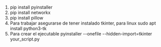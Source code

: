 1. pip install pyinstaller
2. pip install networkx
3. pip install pillow
3. Para trabajar asegurarse de tener instalado tkinter, para linux sudo apt install python3-tk
4. Para crear el ejecutable pyinstaller --onefile --hidden-import=tkinter your_script.py
